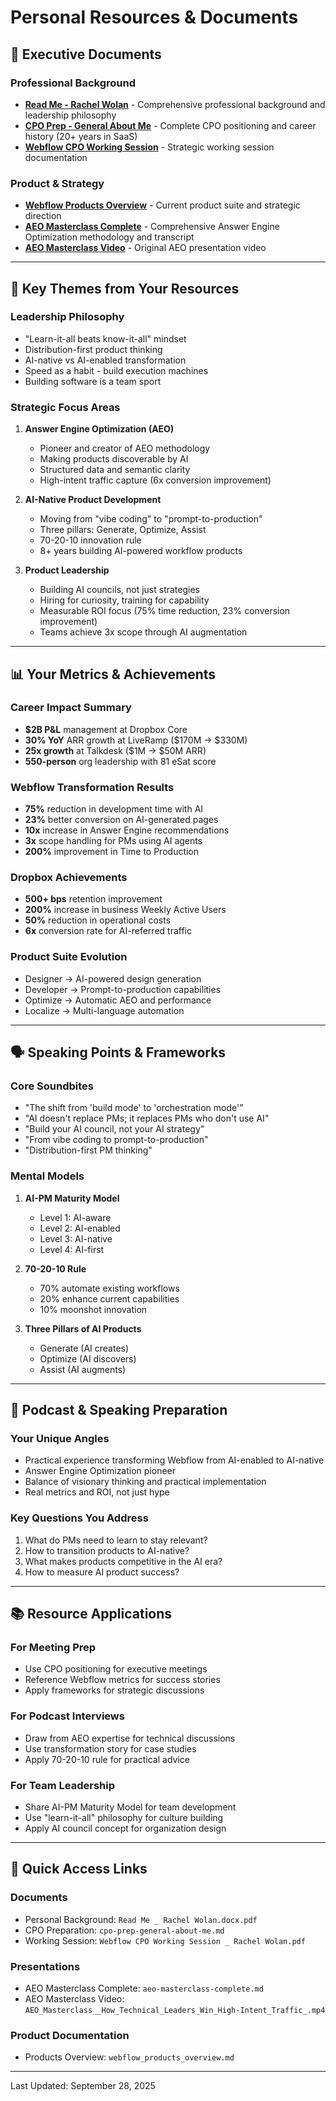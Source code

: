 # Personal Resources & Documents

## 📄 Executive Documents

### Professional Background
- **[Read Me - Rachel Wolan](Read%20Me%20_%20Rachel%20Wolan.docx.pdf)** - Comprehensive professional background and leadership philosophy
- **[CPO Prep - General About Me](cpo-prep-general-about-me.md)** - Complete CPO positioning and career history (20+ years in SaaS)
- **[Webflow CPO Working Session](Webflow%20CPO%20Working%20Session%20_%20Rachel%20Wolan.pdf)** - Strategic working session documentation

### Product & Strategy
- **[Webflow Products Overview](webflow_products_overview.md)** - Current product suite and strategic direction
- **[AEO Masterclass Complete](aeo-masterclass-complete.md)** - Comprehensive Answer Engine Optimization methodology and transcript
- **[AEO Masterclass Video](AEO_Masterclass__How_Technical_Leaders_Win_High-Intent_Traffic_.mp4)** - Original AEO presentation video

---

## 🎯 Key Themes from Your Resources

### Leadership Philosophy
- "Learn-it-all beats know-it-all" mindset
- Distribution-first product thinking
- AI-native vs AI-enabled transformation
- Speed as a habit - build execution machines
- Building software is a team sport

### Strategic Focus Areas
1. **Answer Engine Optimization (AEO)**
   - Pioneer and creator of AEO methodology
   - Making products discoverable by AI
   - Structured data and semantic clarity
   - High-intent traffic capture (6x conversion improvement)

2. **AI-Native Product Development**
   - Moving from "vibe coding" to "prompt-to-production"
   - Three pillars: Generate, Optimize, Assist
   - 70-20-10 innovation rule
   - 8+ years building AI-powered workflow products

3. **Product Leadership**
   - Building AI councils, not just strategies
   - Hiring for curiosity, training for capability
   - Measurable ROI focus (75% time reduction, 23% conversion improvement)
   - Teams achieve 3x scope through AI augmentation

---

## 📊 Your Metrics & Achievements

### Career Impact Summary
- **$2B P&L** management at Dropbox Core
- **30% YoY** ARR growth at LiveRamp ($170M → $330M)
- **25x growth** at Talkdesk ($1M → $50M ARR)
- **550-person** org leadership with 81 eSat score

### Webflow Transformation Results
- **75%** reduction in development time with AI
- **23%** better conversion on AI-generated pages
- **10x** increase in Answer Engine recommendations
- **3x** scope handling for PMs using AI agents
- **200%** improvement in Time to Production

### Dropbox Achievements
- **500+ bps** retention improvement
- **200%** increase in business Weekly Active Users
- **50%** reduction in operational costs
- **6x** conversion rate for AI-referred traffic

### Product Suite Evolution
- Designer → AI-powered design generation
- Developer → Prompt-to-production capabilities
- Optimize → Automatic AEO and performance
- Localize → Multi-language automation

---

## 🗣️ Speaking Points & Frameworks

### Core Soundbites
- "The shift from 'build mode' to 'orchestration mode'"
- "AI doesn't replace PMs; it replaces PMs who don't use AI"
- "Build your AI council, not your AI strategy"
- "From vibe coding to prompt-to-production"
- "Distribution-first PM thinking"

### Mental Models
1. **AI-PM Maturity Model**
   - Level 1: AI-aware
   - Level 2: AI-enabled
   - Level 3: AI-native
   - Level 4: AI-first

2. **70-20-10 Rule**
   - 70% automate existing workflows
   - 20% enhance current capabilities
   - 10% moonshot innovation

3. **Three Pillars of AI Products**
   - Generate (AI creates)
   - Optimize (AI discovers)
   - Assist (AI augments)

---

## 🎤 Podcast & Speaking Preparation

### Your Unique Angles
- Practical experience transforming Webflow from AI-enabled to AI-native
- Answer Engine Optimization pioneer
- Balance of visionary thinking and practical implementation
- Real metrics and ROI, not just hype

### Key Questions You Address
1. What do PMs need to learn to stay relevant?
2. How to transition products to AI-native?
3. What makes products competitive in the AI era?
4. How to measure AI product success?

---

## 📚 Resource Applications

### For Meeting Prep
- Use CPO positioning for executive meetings
- Reference Webflow metrics for success stories
- Apply frameworks for strategic discussions

### For Podcast Interviews
- Draw from AEO expertise for technical discussions
- Use transformation story for case studies
- Apply 70-20-10 rule for practical advice

### For Team Leadership
- Share AI-PM Maturity Model for team development
- Use "learn-it-all" philosophy for culture building
- Apply AI council concept for organization design

---

## 🔗 Quick Access Links

### Documents
- Personal Background: `Read Me _ Rachel Wolan.docx.pdf`
- CPO Preparation: `cpo-prep-general-about-me.md`
- Working Session: `Webflow CPO Working Session _ Rachel Wolan.pdf`

### Presentations
- AEO Masterclass Complete: `aeo-masterclass-complete.md`
- AEO Masterclass Video: `AEO_Masterclass__How_Technical_Leaders_Win_High-Intent_Traffic_.mp4`

### Product Documentation
- Products Overview: `webflow_products_overview.md`

---

Last Updated: September 28, 2025